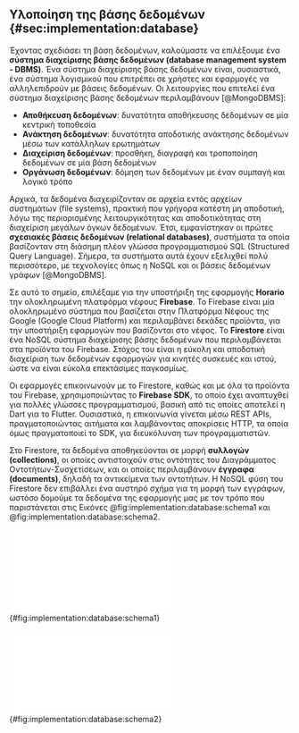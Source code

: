 ## Υλοποίηση της βάσης δεδομένων {#sec:implementation:database}

Έχοντας σχεδιάσει τη βάση δεδομένων, καλούμαστε να επιλέξουμε ένα **σύστημα διαχείρισης βάσης δεδομένων (database management system - DBMS)**. Ένα σύστημα διαχείρισης βάσης δεδομένων είναι, ουσιαστικά, ένα σύστημα λογισμικού που επιτρέπει σε χρήστες και εφαρμογές να αλληλεπιδρούν με βάσεις δεδομένων. Οι λειτουργίες που επιτελεί ένα σύστημα διαχείρισης βάσης δεδομένων περιλαμβάνουν [@MongoDBMS]:

- **Αποθήκευση δεδομένων**: δυνατότητα αποθήκευσης δεδομένων σε μία κεντρική τοποθεσία
- **Ανάκτηση δεδομένων**: δυνατότητα αποδοτικής ανάκτησης δεδομένων μέσω των κατάλληλων ερωτημάτων
- **Διαχείριση δεδομένων**: προσθήκη, διαγραφή και τροποποίηση δεδομένων σε μία βάση δεδομένων
- **Οργάνωση δεδομένων**: δόμηση των δεδομένων με έναν συμπαγή και λογικό τρόπο

Αρχικά, τα δεδομένα διαχειρίζονταν σε αρχεία εντός αρχείων συστημάτων (file systems), πρακτική που γρήγορα κατέστη μη αποδοτική, λόγω της περιορισμένης λειτουργικότητας και αποδοτικότητας στη διαχείριση μεγάλων όγκων δεδομένων. Έτσι, εμφανίστηκαν οι πρώτες **σχεσιακές βάσεις δεδομένων (relational databases)**, συστήματα τα οποία βασίζονταν στη διάσημη πλέον γλώσσα προγραμματισμού SQL (Structured Query Language). Σήμερα, τα συστήματα αυτά έχουν εξελιχθεί πολύ περισσότερο, με τεχνολογίες όπως η NoSQL και οι βάσεις δεδομένων γράφων [@MongoDBMS].

Σε αυτό το σημείο, επιλέξαμε για την υποστήριξη της εφαρμογής **Horario** την ολοκληρωμένη πλατφόρμα νέφους **Firebase**. Το Firebase είναι μία ολοκληρωμένο σύστημα που βασίζεται στην Πλατφόρμα Νέφους της Google (Google Cloud Platform) και περιλαμβάνει δεκάδες προϊόντα, για την υποστήριξη εφαρμογών που βασίζονται στο νέφος. Το **Firestore** είναι ένα NoSQL σύστημα διαχείρισης βάσης δεδομένων που περιλαμβάνεται στα προϊόντα του Firebase. Στόχος του είναι η εύκολη και αποδοτική διαχείριση των δεδομένων εφαρμογών για κινητές συσκευές και ιστού, ώστε να είναι εύκολα επεκτάσιμες παγκοσμίως.

Οι εφαρμογές επικοινωνούν με το Firestore, καθώς και με όλα τα προϊόντα του Firebase, χρησιμοποιώντας το **Firebase SDK**, το οποίο έχει αναπτυχθεί για πολλές γλώσσες προγραμματισμού, βασική από τις οποίες αποτελεί η Dart για το Flutter. Ουσιαστικά, η επικοινωνία γίνεται μέσω REST APIs, πραγματοποιώντας αιτήματα και λαμβάνοντας αποκρίσεις HTTP, τα οποία όμως πραγματοποιεί το SDK, για διευκόλυνση των προγραμματιστών.

Στο Firestore, τα δεδομένα αποθηκεύονται σε μορφή **συλλογών (collections)**, οι οποίες αντιστοιχούν στις οντότητες του Διαγράμματος Οντοτήτων-Συσχετίσεων, και οι οποίες περιλαμβάνουν **έγγραφα (documents)**, δηλαδή τα αντικείμενα των οντοτήτων. Η NoSQL φύση του Firestore δεν επιβάλλει ένα αυστηρό σχήμα για τη μορφή των εγγράφων, ωστόσο δομούμε τα δεδομένα της εφαρμογής μας με τον τρόπο που παριστάνεται στις Εικόνες @fig:implementation:database:schema1 και @fig:implementation:database:schema2.

![Η δόμηση των δεδομένων της εφαρμογής Horario στο Firestore](4-implementation/figures/schema1.pdf){#fig:implementation:database:schema1}

![Η δόμηση των δεδομένων της εφαρμογής Horario στο Firestore (συνέχεια)](4-implementation/figures/schema2.pdf){#fig:implementation:database:schema2}
